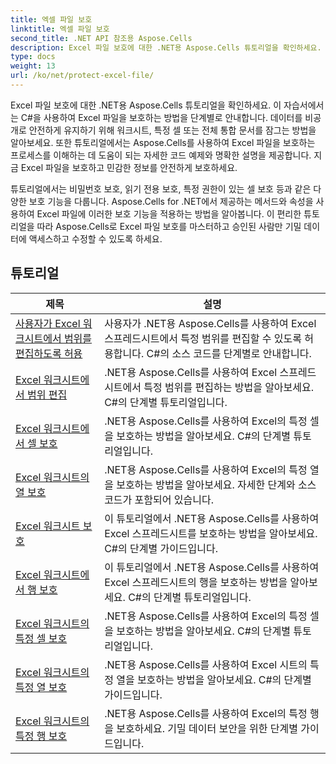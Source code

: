 ```yaml
---
title: 엑셀 파일 보호
linktitle: 엑셀 파일 보호
second_title: .NET API 참조용 Aspose.Cells
description: Excel 파일 보호에 대한 .NET용 Aspose.Cells 튜토리얼을 확인하세요. C#을 사용하여 기밀 데이터를 보호하는 방법을 알아보세요.
type: docs
weight: 13
url: /ko/net/protect-excel-file/
---
```

Excel 파일 보호에 대한 .NET용 Aspose.Cells 튜토리얼을 확인하세요. 이 자습서에서는 C#을 사용하여 Excel 파일을 보호하는 방법을 단계별로 안내합니다. 데이터를 비공개로 안전하게 유지하기 위해 워크시트, 특정 셀 또는 전체 통합 문서를 잠그는 방법을 알아보세요. 또한 튜토리얼에서는 Aspose.Cells를 사용하여 Excel 파일을 보호하는 프로세스를 이해하는 데 도움이 되는 자세한 코드 예제와 명확한 설명을 제공합니다. 지금 Excel 파일을 보호하고 민감한 정보를 안전하게 보호하세요.

튜토리얼에서는 비밀번호 보호, 읽기 전용 보호, 특정 권한이 있는 셀 보호 등과 같은 다양한 보호 기능을 다룹니다. Aspose.Cells for .NET에서 제공하는 메서드와 속성을 사용하여 Excel 파일에 이러한 보호 기능을 적용하는 방법을 알아봅니다. 이 편리한 튜토리얼을 따라 Aspose.Cells로 Excel 파일 보호를 마스터하고 승인된 사람만 기밀 데이터에 액세스하고 수정할 수 있도록 하세요.

## 튜토리얼 
| 제목 | 설명 |
| --- | --- |
| [사용자가 Excel 워크시트에서 범위를 편집하도록 허용](./allow-user-to-edit-ranges-in-excel-worksheet/) | 사용자가 .NET용 Aspose.Cells를 사용하여 Excel 스프레드시트에서 특정 범위를 편집할 수 있도록 허용합니다. C#의 소스 코드를 단계별로 안내합니다. |  
| [Excel 워크시트에서 범위 편집](./edit-ranges-in-excel-worksheet/) | .NET용 Aspose.Cells를 사용하여 Excel 스프레드시트에서 특정 범위를 편집하는 방법을 알아보세요. C#의 단계별 튜토리얼입니다. |  
| [Excel 워크시트에서 셀 보호](./protect-cells-in-excel-worksheet/) | .NET용 Aspose.Cells를 사용하여 Excel의 특정 셀을 보호하는 방법을 알아보세요. C#의 단계별 튜토리얼입니다. |  
| [Excel 워크시트의 열 보호](./protect-column-in-excel-worksheet/) | .NET용 Aspose.Cells를 사용하여 Excel의 특정 열을 보호하는 방법을 알아보세요. 자세한 단계와 소스 코드가 포함되어 있습니다. |  
| [Excel 워크시트 보호](./protect-excel-worksheet/) | 이 튜토리얼에서 .NET용 Aspose.Cells를 사용하여 Excel 스프레드시트를 보호하는 방법을 알아보세요. C#의 단계별 가이드입니다. |  
| [Excel 워크시트에서 행 보호](./protect-row-in-excel-worksheet/) | 이 튜토리얼에서 .NET용 Aspose.Cells를 사용하여 Excel 스프레드시트의 행을 보호하는 방법을 알아보세요. C#의 단계별 튜토리얼입니다. |  
| [Excel 워크시트의 특정 셀 보호](./protect-specific-cells-in-a-excel-worksheet/) | .NET용 Aspose.Cells를 사용하여 Excel의 특정 셀을 보호하는 방법을 알아보세요. C#의 단계별 튜토리얼입니다. |  
| [Excel 워크시트의 특정 열 보호](./protect-specific-column-in-excel-worksheet/) | .NET용 Aspose.Cells를 사용하여 Excel 시트의 특정 열을 보호하는 방법을 알아보세요. C#의 단계별 가이드입니다. |  
| [Excel 워크시트의 특정 행 보호](./protect-specific-row-in-excel-worksheet/) | .NET용 Aspose.Cells를 사용하여 Excel의 특정 행을 보호하세요. 기밀 데이터 보안을 위한 단계별 가이드입니다. |  